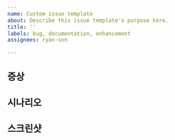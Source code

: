 ```yaml
---
name: Custom issue template
about: Describe this issue template's purpose here.
title: ''
labels: bug, documentation, enhancement
assignees: ryan-son

---
```


## 증상

## 시나리오

## 스크린샷
